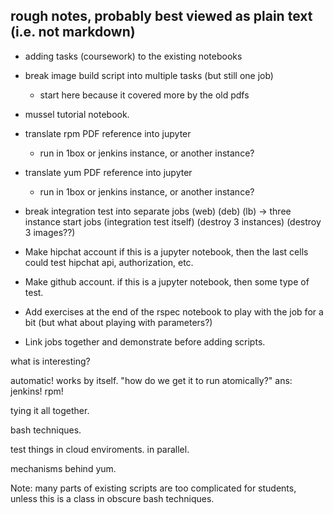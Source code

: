 ## rough notes, probably best viewed as plain text (i.e. not markdown)

   * adding tasks (coursework) to the existing notebooks

   * break image build script into multiple tasks (but still one job)
     *  start here because it covered more by the old pdfs
     
   * mussel tutorial notebook.

   * translate rpm PDF reference into jupyter
     * run in 1box or jenkins instance, or another instance?

   * translate yum PDF reference into jupyter
     * run in 1box or jenkins instance, or another instance?

   * break integration test into separate jobs
        (web) (deb) (lb) -> three instance start jobs
	(integration test itself)
	(destroy 3 instances)
	(destroy 3 images??)
	
   * Make hipchat account
      if this is a jupyter notebook, then the last cells could test hipchat api, authorization, etc.

   * Make github account.
      if this is a jupyter notebook, then some type of test.


   * Add exercises at the end of the rspec notebook to play with the job for a bit
      (but what about playing with parameters?)


   * Link jobs together and demonstrate before adding scripts.

what is interesting?

automatic! works by itself. "how do we get it to run atomically?"  ans: jenkins! rpm!

tying it all together.

bash techniques.

test things in cloud enviroments. in parallel.

mechanisms behind yum.

Note: many parts of existing scripts are too complicated for students, unless this
is a class in obscure bash techniques.

